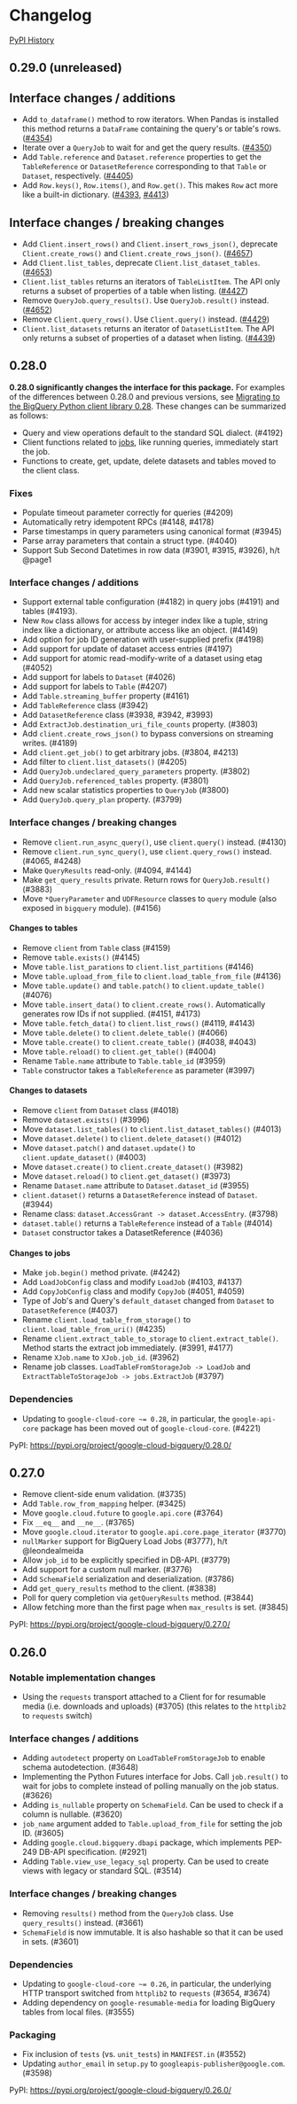 # Changelog

[PyPI History][1]

[1]: https://pypi.org/project/google-cloud-bigquery/#history

## 0.29.0 (unreleased)

## Interface changes / additions

-   Add `to_dataframe()` method to row iterators. When Pandas is installed this
    method returns a `DataFrame` containing the query's or table's rows.
    ([#4354](https://github.com/GoogleCloudPlatform/google-cloud-python/pull/4354))
-   Iterate over a `QueryJob` to wait for and get the query results.
    ([#4350](https://github.com/GoogleCloudPlatform/google-cloud-python/pull/4350))
-   Add `Table.reference` and `Dataset.reference` properties to get the
    `TableReference` or `DatasetReference` corresponding to that `Table` or
    `Dataset`, respectively.
    ([#4405](https://github.com/GoogleCloudPlatform/google-cloud-python/pull/4405))
-   Add `Row.keys()`, `Row.items()`, and `Row.get()`. This makes `Row` act
    more like a built-in dictionary.
    ([#4393](https://github.com/GoogleCloudPlatform/google-cloud-python/pull/4393),
    [#4413](https://github.com/GoogleCloudPlatform/google-cloud-python/pull/4413))

## Interface changes / breaking changes

-   Add `Client.insert_rows()` and `Client.insert_rows_json()`, deprecate
    `Client.create_rows()` and `Client.create_rows_json()`.
    ([#4657](https://github.com/GoogleCloudPlatform/google-cloud-python/pull/4657))
-   Add `Client.list_tables`, deprecate `Client.list_dataset_tables`.
    ([#4653](https://github.com/GoogleCloudPlatform/google-cloud-python/pull/4653))
-   `Client.list_tables` returns an iterators of `TableListItem`. The API
    only returns a subset of properties of a table when listing.
    ([#4427](https://github.com/GoogleCloudPlatform/google-cloud-python/pull/4427))
-   Remove `QueryJob.query_results()`. Use `QueryJob.result()` instead.
    ([#4652](https://github.com/GoogleCloudPlatform/google-cloud-python/pull/4652))
-   Remove `Client.query_rows()`. Use `Client.query()` instead.
    ([#4429](https://github.com/GoogleCloudPlatform/google-cloud-python/pull/4429))
-   `Client.list_datasets` returns an iterator of `DatasetListItem`. The API
    only returns a subset of properties of a dataset when listing.
    ([#4439](https://github.com/GoogleCloudPlatform/google-cloud-python/pull/4439))

## 0.28.0

**0.28.0 significantly changes the interface for this package.** For examples
of the differences between 0.28.0 and previous versions, see
[Migrating to the BigQuery Python client library 0.28][2].
These changes can be summarized as follows:

-   Query and view operations default to the standard SQL dialect. (#4192)
-   Client functions related to
    [jobs](https://cloud.google.com/bigquery/docs/jobs-overview), like running
    queries, immediately start the job.
-   Functions to create, get, update, delete datasets and tables moved to the
    client class.

[2]: https://cloud.google.com/bigquery/docs/python-client-migration

### Fixes

- Populate timeout parameter correctly for queries (#4209)
- Automatically retry idempotent RPCs (#4148, #4178)
- Parse timestamps in query parameters using canonical format (#3945)
- Parse array parameters that contain a struct type. (#4040)
- Support Sub Second Datetimes in row data (#3901, #3915, #3926), h/t @page1

### Interface changes / additions

- Support external table configuration (#4182) in query jobs (#4191) and
  tables (#4193).
- New `Row` class allows for access by integer index like a tuple, string
  index like a dictionary, or attribute access like an object. (#4149)
- Add option for job ID generation with user-supplied prefix (#4198)
- Add support for update of dataset access entries (#4197)
- Add support for atomic read-modify-write of a dataset using etag (#4052)
- Add support for labels to `Dataset` (#4026)
- Add support for labels to `Table` (#4207)
- Add `Table.streaming_buffer` property (#4161)
- Add `TableReference` class (#3942)
- Add `DatasetReference` class (#3938, #3942, #3993)
- Add `ExtractJob.destination_uri_file_counts` property. (#3803)
- Add `client.create_rows_json()` to bypass conversions on streaming writes.
  (#4189)
- Add `client.get_job()` to get arbitrary jobs. (#3804, #4213)
- Add filter to `client.list_datasets()` (#4205)
- Add `QueryJob.undeclared_query_parameters` property. (#3802)
- Add `QueryJob.referenced_tables` property. (#3801)
- Add new scalar statistics properties to `QueryJob` (#3800)
- Add `QueryJob.query_plan` property. (#3799)

### Interface changes / breaking changes

- Remove `client.run_async_query()`, use `client.query()` instead. (#4130)
- Remove `client.run_sync_query()`, use `client.query_rows()` instead. (#4065, #4248)
- Make `QueryResults` read-only. (#4094, #4144)
- Make `get_query_results` private. Return rows for `QueryJob.result()` (#3883)
- Move `*QueryParameter` and `UDFResource` classes to `query` module (also
  exposed in `bigquery` module). (#4156)

#### Changes to tables

- Remove `client` from `Table` class (#4159)
- Remove `table.exists()` (#4145)
- Move `table.list_parations` to `client.list_partitions` (#4146)
- Move `table.upload_from_file` to `client.load_table_from_file` (#4136)
- Move `table.update()` and `table.patch()` to `client.update_table()` (#4076)
- Move `table.insert_data()` to `client.create_rows()`. Automatically
  generates row IDs if not supplied. (#4151, #4173)
- Move `table.fetch_data()` to `client.list_rows()` (#4119, #4143)
- Move `table.delete()` to `client.delete_table()` (#4066)
- Move `table.create()` to `client.create_table()` (#4038, #4043)
- Move `table.reload()` to `client.get_table()` (#4004)
- Rename `Table.name` attribute to `Table.table_id` (#3959)
- `Table` constructor takes a `TableReference` as parameter (#3997)

#### Changes to datasets

- Remove `client` from `Dataset` class (#4018)
- Remove `dataset.exists()` (#3996)
- Move `dataset.list_tables()` to `client.list_dataset_tables()` (#4013)
- Move `dataset.delete()` to `client.delete_dataset()` (#4012)
- Move `dataset.patch()` and `dataset.update()` to `client.update_dataset()` (#4003)
- Move `dataset.create()` to `client.create_dataset()` (#3982)
- Move `dataset.reload()` to `client.get_dataset()` (#3973)
- Rename `Dataset.name` attribute to `Dataset.dataset_id` (#3955)
- `client.dataset()` returns a `DatasetReference` instead of `Dataset`. (#3944)
- Rename class: `dataset.AccessGrant -> dataset.AccessEntry`. (#3798)
- `dataset.table()` returns a `TableReference` instead of a `Table` (#4014)
- `Dataset` constructor takes a DatasetReference (#4036)

#### Changes to jobs

- Make `job.begin()` method private. (#4242)
- Add `LoadJobConfig` class and modify `LoadJob` (#4103, #4137)
- Add `CopyJobConfig` class and modify `CopyJob` (#4051, #4059)
- Type of Job's and Query's `default_dataset` changed from `Dataset` to
  `DatasetReference` (#4037)
- Rename `client.load_table_from_storage()` to `client.load_table_from_uri()`
  (#4235)
- Rename `client.extract_table_to_storage` to `client.extract_table()`.
  Method starts the extract job immediately. (#3991, #4177)
- Rename `XJob.name` to `XJob.job_id`. (#3962)
- Rename job classes. `LoadTableFromStorageJob -> LoadJob` and
  `ExtractTableToStorageJob -> jobs.ExtractJob` (#3797)

### Dependencies

- Updating to `google-cloud-core ~= 0.28`, in particular, the
  `google-api-core` package has been moved out of `google-cloud-core`. (#4221)

PyPI: https://pypi.org/project/google-cloud-bigquery/0.28.0/


## 0.27.0

- Remove client-side enum validation. (#3735)
- Add `Table.row_from_mapping` helper. (#3425)
- Move `google.cloud.future` to `google.api.core` (#3764)
- Fix `__eq__` and `__ne__`. (#3765)
- Move `google.cloud.iterator` to `google.api.core.page_iterator` (#3770)
- `nullMarker` support for BigQuery Load Jobs (#3777), h/t @leondealmeida
- Allow `job_id` to be explicitly specified in DB-API. (#3779)
- Add support for a custom null marker. (#3776)
- Add `SchemaField` serialization and deserialization. (#3786)
- Add `get_query_results` method to the client. (#3838)
- Poll for query completion via `getQueryResults` method. (#3844)
- Allow fetching more than the first page when `max_results` is set. (#3845)

PyPI: https://pypi.org/project/google-cloud-bigquery/0.27.0/

## 0.26.0

### Notable implementation changes

- Using the `requests` transport attached to a Client for for resumable media
  (i.e. downloads and uploads) (#3705) (this relates to the `httplib2` to
  `requests` switch)

### Interface changes / additions

- Adding `autodetect` property on `LoadTableFromStorageJob` to enable schema
  autodetection. (#3648)
- Implementing the Python Futures interface for Jobs. Call `job.result()` to
  wait for jobs to complete instead of polling manually on the job status.
  (#3626)
- Adding `is_nullable` property on `SchemaField`. Can be used to check if a
  column is nullable. (#3620)
- `job_name` argument added to `Table.upload_from_file` for setting the job
  ID. (#3605)
- Adding `google.cloud.bigquery.dbapi` package, which implements PEP-249
  DB-API specification. (#2921)
- Adding `Table.view_use_legacy_sql` property. Can be used to create views
  with legacy or standard SQL. (#3514)

### Interface changes / breaking changes

- Removing `results()` method from the `QueryJob` class. Use
  `query_results()` instead. (#3661)
- `SchemaField` is now immutable. It is also hashable so that it can be used
  in sets. (#3601)

### Dependencies

- Updating to `google-cloud-core ~= 0.26`, in particular, the underlying HTTP
  transport switched from `httplib2` to `requests` (#3654, #3674)
- Adding dependency on `google-resumable-media` for loading BigQuery tables
  from local files. (#3555)

### Packaging

- Fix inclusion of `tests` (vs. `unit_tests`) in `MANIFEST.in` (#3552)
- Updating `author_email` in `setup.py` to `googleapis-publisher@google.com`.
  (#3598)

PyPI: https://pypi.org/project/google-cloud-bigquery/0.26.0/
